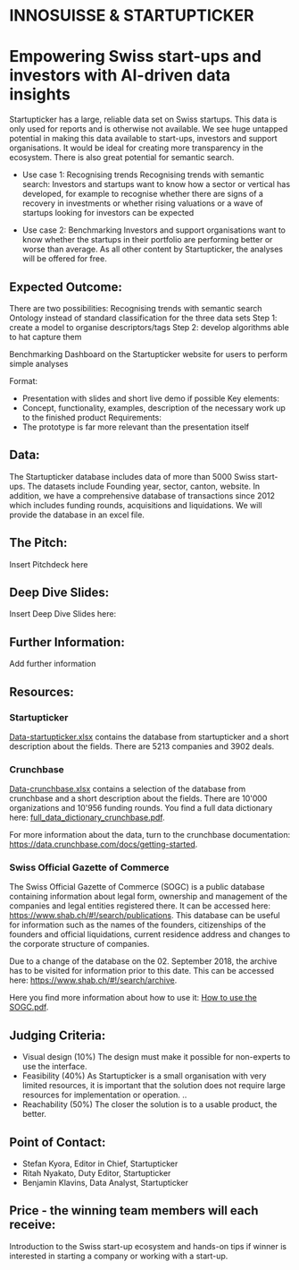 # INNOSUISSE & STARTUPTICKER
# Empowering Swiss start-ups and investors with AI-driven data insights

Startupticker has a large, reliable data set on Swiss startups. This data is only used for reports and is otherwise not available. We see huge untapped potential in making this data available to start-ups, investors and support organisations. It would be ideal for creating more transparency in the ecosystem. There is also great potential for semantic search.

* Use case 1: Recognising trends
Recognising trends with semantic search: Investors and startups want to know how a sector or vertical has developed, for example to recognise whether there are signs of a recovery in investments or whether rising valuations or a wave of startups looking for investors can be expected

* Use case 2: Benchmarking
Investors and support organisations want to know whether the startups in their portfolio are performing better or worse than average. As all other content by Startupticker, the analyses will be offered for free.

## Expected Outcome:

There are two possibilities: 
Recognising trends with semantic search 
Ontology instead of standard classification for the three data sets
Step 1: create a model to organise descriptors/tags 
Step 2: develop algorithms able to hat capture them 

Benchmarking
Dashboard on the Startupticker website for users to perform simple analyses

Format: 
* Presentation with slides and short live demo if possible
Key elements:
* Concept, functionality, examples, description of the necessary work up to the finished product
Requirements:
* The prototype is far more relevant than the presentation itself


## Data:
The Startupticker database includes data of more than 5000 Swiss start-ups. The datasets include Founding year, sector, canton, website. In addition, we have a comprehensive database of transactions since 2012 which includes funding rounds, acquisitions and liquidations.
We will provide the database in an excel file.



## The Pitch:

Insert Pitchdeck here

## Deep Dive Slides:

Insert Deep Dive Slides here:

## Further Information:

Add further information

## Resources:

### Startupticker

[Data-startupticker.xlsx](https://github.com/user-attachments/files/19537050/Data-startupticker.xlsx)
 contains the database from startupticker and a short description about the fields. There are 5213 companies and 3902 deals. 

### Crunchbase

[Data-crunchbase.xlsx](https://github.com/user-attachments/files/19537056/Data-crunchbase.xlsx)
 contains a selection of the database from crunchbase and a short description about the fields. There are 10'000 organizations and 10'956 funding rounds. You find a full data dictionary here: [full_data_dictionary_crunchbase.pdf](https://github.com/user-attachments/files/19537062/full_data_dictionary_crunchbase.pdf).

For more information about the data, turn to the crunchbase documentation: https://data.crunchbase.com/docs/getting-started. 

### Swiss Official Gazette of Commerce

The Swiss Official Gazette of Commerce (SOGC) is a public database containing information about legal form, ownership and management of the companies and legal entities registered there. It can be accessed here: https://www.shab.ch/#!/search/publications. This database can be useful for information such as the names of the founders, citizenships of the founders and official liquidations, current residence address and changes to the corporate structure of companies. 

Due to a change of the database on the 02. September 2018, the archive has to be visited for information prior to this date. This can be accessed here: https://www.shab.ch/#!/search/archive.

Here you find more information about how to use it: [How to use the SOGC.pdf](https://github.com/user-attachments/files/19537068/How.to.use.the.SOGC.pdf).

## Judging Criteria:

* Visual design (10%)
The design must make it possible for non-experts to use the interface. 
* Feasibility (40%) 
As Startupticker is a small organisation with very limited resources, it is important that the solution does not require large resources for implementation or operation. ..
* Reachability (50%)
The closer the solution is to a usable product, the better.


## Point of Contact:

* Stefan Kyora, Editor in Chief, Startupticker
* Ritah Nyakato, Duty Editor, Startupticker
* Benjamin Klavins, Data Analyst, Startupticker


## Price - the winning team members will each receive:

Introduction to the Swiss start-up ecosystem and hands-on tips if winner is interested in starting a company or working with a start-up.
